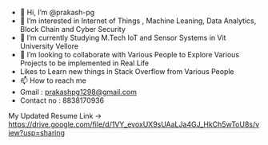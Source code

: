 - 👋 Hi, I’m @prakash-pg
- 👀 I’m interested in Internet of Things , Machine Leaning, Data Analytics, Block Chain and Cyber Security 
- 🌱 I’m currently Studying M.Tech IoT and Sensor Systems in Vit University Vellore
- 💞️ I’m looking to collaborate with Various People to Explore Various Projects to be implemented in Real Life
- Likes to Learn new things in Stack Overflow from Various People
- 📫 How to reach me 
- Gmail : prakashpg1298@gmail.com
- Contact no : 8838170936

My Updated Resume Link -> https://drive.google.com/file/d/1VY_evoxUX9sUAaLJa4GJ_HkCh5wToU8s/view?usp=sharing
<!---
prakash-pg/prakash-pg is a ✨ special ✨ repository because its `README.md` (this file) appears on your GitHub profile.
You can click the Preview link to take a look at your changes.
--->
